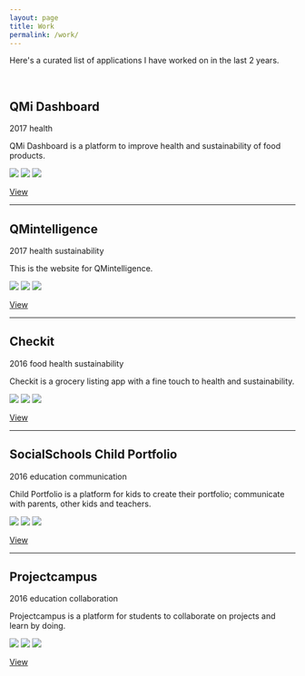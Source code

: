 ```yaml
---
layout: page
title: Work
permalink: /work/
---
```


Here's a curated list of applications I have worked on in the last 2 years.

<br/>

## QMi Dashboard

<span class="post-meta">2017</span>
<span class="tag">health</span>

QMi Dashboard is a platform to improve health and sustainability of food products.

<img class="img-portfolio" src="https://placeholdit.co//i/400x300?&bg=ccc&fc=888&text=work">
<img class="img-portfolio" src="https://placeholdit.co//i/400x300?&bg=ccc&fc=888&text=work">
<img class="img-portfolio" src="https://placeholdit.co//i/400x300?&bg=ccc&fc=888&text=work">

<a href="https://www.qmintelligence.com/qmi-dashboard-en-gezondheidsbenchmarks/">View</a>

---

## QMintelligence

<span class="post-meta">2017</span>
<span class="tag">health</span>
<span class="tag">sustainability</span>

This is the website for QMintelligence.

<img class="img-portfolio" src="https://placeholdit.co//i/400x300?&bg=ccc&fc=888&text=work">
<img class="img-portfolio" src="https://placeholdit.co//i/400x300?&bg=ccc&fc=888&text=work">
<img class="img-portfolio" src="https://placeholdit.co//i/400x300?&bg=ccc&fc=888&text=work">

<a href="https://www.qmintelligence.com/">View</a>

---

## Checkit

<span class="post-meta">2016</span>
<span class="tag">food</span>
<span class="tag">health</span>
<span class="tag">sustainability</span>

Checkit is a grocery listing app with a fine touch to health and sustainability.

<img class="img-portfolio" src="https://placeholdit.co//i/400x300?&bg=ccc&fc=888&text=work">
<img class="img-portfolio" src="https://placeholdit.co//i/400x300?&bg=ccc&fc=888&text=work">
<img class="img-portfolio" src="https://placeholdit.co//i/400x300?&bg=ccc&fc=888&text=work">

<a href="http://www.thequestionmark.org/checkit">View</a>

---

## SocialSchools Child Portfolio

<span class="post-meta">2016</span>
<span class="tag">education</span>
<span class="tag">communication</span>

Child Portfolio is a platform for kids to create their portfolio; communicate with parents, other kids and teachers.

<img class="img-portfolio" src="https://placeholdit.co//i/400x300?&bg=ccc&fc=888&text=work">
<img class="img-portfolio" src="https://placeholdit.co//i/400x300?&bg=ccc&fc=888&text=work">
<img class="img-portfolio" src="https://placeholdit.co//i/400x300?&bg=ccc&fc=888&text=work">

<a href="https://www.socialschools.nl/leerlingportfolio/">View</a>

---

## Projectcampus

<span class="post-meta">2016</span>
<span class="tag">education</span>
<span class="tag">collaboration</span>

Projectcampus is a platform for students to collaborate on projects and learn by doing.

<img class="img-portfolio" src="https://placeholdit.co//i/400x300?&bg=ccc&fc=888&text=work">
<img class="img-portfolio" src="https://placeholdit.co//i/400x300?&bg=ccc&fc=888&text=work">
<img class="img-portfolio" src="https://placeholdit.co//i/400x300?&bg=ccc&fc=888&text=work">

<a href="https://about.projectcamp.us/">View</a>
